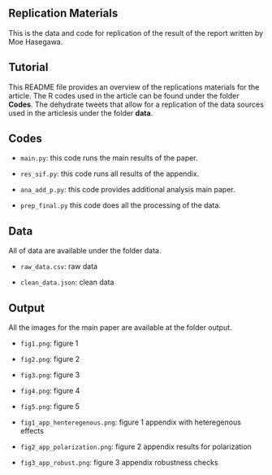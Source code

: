 ## Replication Materials

This is the data and code for replication of the result of the report written by Moe Hasegawa. 

## Tutorial 

This README file provides an overview of the replications materials for the article. The R codes used in the article can be found under the folder **Codes**. The dehydrate tweets that allow for a replication of the data sources used in the articlesis under the folder **data**. 

## Codes

- `main.py`: this code runs the main results of the paper. 

- `res_sif.py`: this code runs all results of the appendix.

- `ana_add_p.py`: this code provides additional analysis main paper.

- `prep_final.py` this code does all the processing of the data.

## Data

All of data are available under the folder data. 

- `raw_data.csv`: raw data

- `clean_data.json`: clean data

## Output

All the images for the main paper are available at the folder output.

- `fig1.png`: figure 1

- `fig2.png`: figure 2

- `fig3.png`: figure 3

- `fig4.png`: figure 4

- `fig5.png`: figure 5

- `fig1_app_henteregenous.png`: figure 1 appendix with heteregenous effects

- `fig2_app_polarization.png`: figure 2 appendix results for polarization

- `fig3_app_robust.png`: figure 3 appendix robustness checks